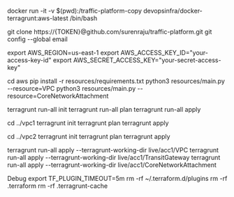 docker run -it -v $(pwd):/traffic-platform-copy devopsinfra/docker-terragrunt:aws-latest /bin/bash

git clone https://{TOKEN}@github.com/surenraju/traffic-platform.git
git config --global email



export AWS_REGION=us-east-1
export AWS_ACCESS_KEY_ID="your-access-key-id"
export AWS_SECRET_ACCESS_KEY="your-secret-access-key"

cd aws
pip install -r resources/requirements.txt
python3 resources/main.py --resource=VPC
python3 resources/main.py --resource=CoreNetworkAttachment

terragrunt run-all init
terragrunt run-all plan
terragrunt run-all apply

cd ../vpc1
terragrunt init
terragrunt plan
terragrunt apply

cd ../vpc2
terragrunt init
terragrunt plan
terragrunt apply

terragrunt run-all apply --terragrunt-working-dir live/acc1/VPC
terragrunt run-all apply --terragrunt-working-dir live/acc1/TransitGateway
terragrunt run-all apply --terragrunt-working-dir live/acc1/CoreNetworkAttachment

Debug
export TF_PLUGIN_TIMEOUT=5m
rm -rf ~/.terraform.d/plugins
rm -rf .terraform
rm -rf .terragrunt-cache